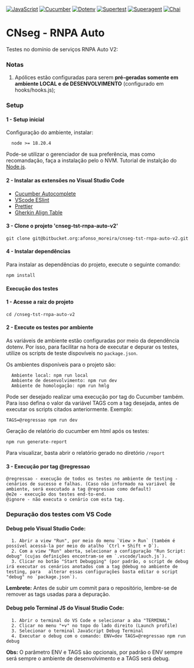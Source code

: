 [![JavaScript](https://img.shields.io/badge/-JavaScript-%23F7DF1E?logo=javascript&logoColor=%23000)](https://developer.mozilla.org/en-US/docs/Web/JavaScript)
[![Cucumber](https://img.shields.io/badge/-Cucumber-%2332CD32?logo=cucumber&logoColor=%23FFF)](https://cucumber.io/)
[![Dotenv](https://img.shields.io/badge/-Dotenv-%23A0A0A0?logo=dotenv&logoColor=%23FFF)](https://github.com/motdotla/dotenv)
[![Supertest](https://img.shields.io/badge/-Supertest-%23FF69B4?logo=supertest&logoColor=%23FFF)](https://github.com/visionmedia/supertest)
[![Superagent](https://img.shields.io/badge/-Superagent-%2339C5C0?logo=superagent&logoColor=%23FFF)](https://github.com/visionmedia/superagent)
[![Chai](https://img.shields.io/badge/-Chai-%23F39C12?logo=chai&logoColor=%23FFF)](https://www.chaijs.com/)

# CNseg - RNPA Auto
Testes no domínio de serviços RNPA Auto V2:


### Notas
  1. Apólices estão configuradas para serem **pré-geradas somente em ambiente LOCAL e de DESENVOLVIMENTO** (configurado em hooks/hooks.js);

### Setup

#### 1 - Setup inicial
Configuração do ambiente, instalar:

```
  node >= 18.20.4 
```

Pode-se utilizar o gerenciador de sua preferência, mas como recomandação, faça a instalação pelo o NVM. Tutorial de instalção do [Node.js](https://nodejs.org/en/download/package-manager).

#### 2 - Instalar as extensões no Visual Studio Code

- [Cucumber Autocomplete](https://marketplace.visualstudio.com/items?itemName=alexkrechik.cucumberautocomplete)
- [VScode ESlint](https://marketplace.visualstudio.com/items?itemName=dbaeumer.vscode-eslint)
- [Prettier](https://marketplace.visualstudio.com/items?itemName=esbenp.prettier-vscode)
- [Gherkin Align Table](https://marketplace.visualstudio.com/items?itemName=AlanCole.gherkintablealign)

#### 3 - Clone o projeto 'cnseg-tst-rnpa-auto-v2'

```
git clone git@bitbucket.org:afonso_moreira/cnseg-tst-rnpa-auto-v2.git
```

#### 4 - Instalar dependências
Para instalar as dependências do projeto, execute o seguinte comando:
```
npm install
```

#### Execução dos testes
#### 1 - Acesse a raiz do projeto
```
cd /cnseg-tst-rnpa-auto-v2
```
#### 2 - Execute os testes por ambiente
As variáveis de ambiente estão configuradas por meio da dependência dotenv. Por isso, para facilitar na hora de executar e depurar os testes, utilize os scripts de teste dispovíveis no `package.json`.

Os ambientes disponíveis para o projeto são:
```
  Ambiente local: npm run local
  Ambiente de desenvolvimento: npm run dev
  Ambiente de homologação: npm run hmlg
```
Pode ser desejado realizar uma execução por tag do Cucumber também. Para isso defina o valor da variável TAGS com a tag desejada, antes de executar os scripts citados anteriormente. Exemplo:
```
TAGS=@regressao npm run dev
```
Geração de relatório do cucumber em html após os testes:
```
npm run generate-report
```
Para visualizar, basta abrir o relatório gerado no diretório `/report`

#### 3 - Execução por tag @regressao
```
@regressao - execução de todos os testes no ambiente de testing - cenários de sucesso e falhas. (Caso não informado na variável de ambiente, será executado a tag @regressao como default)
@e2e - execução dos testes end-to-end.
@ignore - não executa o cenário com esta tag.
```
### Depuração dos testes com VS Code
#### Debug pelo Visual Studio Code:
```
  1. Abrir a view "Run", por meio do menu `View > Run` (também é possível acessá-la por meio do atalho `Ctrl + Shift + D`).
  2. Com a view "Run" aberta, selecionar a configuração "Run Script: debug" (cujas definições encontram-se em `.vscode/lauch.js`).
  3. Clicar no botão "Start Debugging" (por padrão, o script de debug irá executar os cenários anotados com a tag @debug no ambiente de testing, para   alterar essas configurações basta editar o script "debug" no `package.json`).
```
**Lembrete:** Antes de subir um commit para o repositório, lembre-se de remover as tags usadas para a depuração.
#### Debug pelo Terminal JS do Visual Studio Code:
```
  1. Abrir o terminal do VS Code e selecionar a aba "TERMINAL"
  2. Clicar no menu "+v" no topo do lado direito (Launch profile)
  3. Selecionar o terminal JavaScript Debug Terminal
  4. Executar o debug com o comando: ENV=dev TAGS=@regressao npm run debug
```
**Obs:** O parâmetro ENV e TAGS são opcionais, por padrão o ENV sempre será sempre o ambiente de desenvolvimento e a TAGS será debug.
